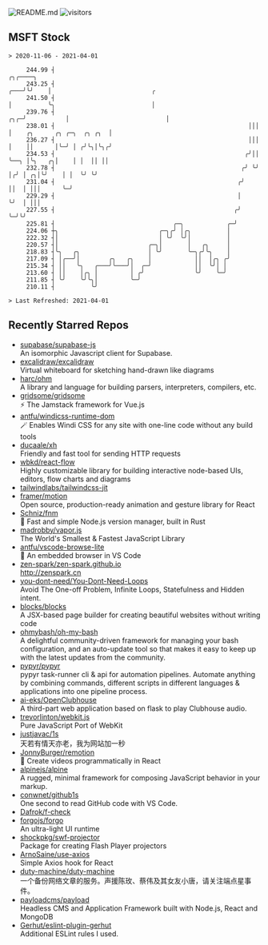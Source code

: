 ![README.md](https://github.com/Gerhut/Gerhut/workflows/README.md/badge.svg)
![visitors](https://visitors.vercel.app/Gerhut/Gerhut?token=8cf69d1f6813d272ef062726b6070c9be4ff72038cfe5a7ded7384a8da65d866)

## MSFT Stock

```
> 2020-11-06 - 2021-04-01

     244.99 ┤                                                              ╭╮╭────╮                              
     243.25 ┤                                                          ╭───╯╰╯    │                            ╭ 
     241.50 ┤                                                          │          ╰╮                           │ 
     239.76 ┤                                                      ╭╮╭─╯           │                           │ 
     238.01 ┤                                                      │││             │    ╭╮      ╭╮ ╭─╮  ╭╮ ╭╮  │ 
     236.27 ┤                                                      │││             │    ││      │╰─╯ │ ╭╯╰╮│╰╮╭╯ 
     234.53 ┤                                                     ╭╯││             ╰──╮ │╰╮   ╭╮│    │ │  ││ ││  
     232.78 ┤                                                    ╭╯ ╰╯                │╭╯ │ ╭╮│╰╯    │ │  ╰╯ ╰╯  
     231.04 ┤                                                   ╭╯                    ││  │ │││      ╰─╯         
     229.29 ┤                                                   │                     ╰╯  │ │││                  
     227.55 ┤                                                  ╭╯                         ╰─╯╰╯                  
     225.81 ┤                                 ╭─╮            ╭─╯                                                 
     224.06 ┼╮                            ╭─╮╭╯ │╭╮          │                                                   
     222.32 ┤│                            │ ╰╯  ╰╯│          │                                                   
     220.57 ┤│                         ╭─╮│       │   ╭╮     │                                                   
     218.83 ┤╰╮   ╭╮                   │ ╰╯       ╰─╮╭╯╰╮    │                                                   
     217.09 ┤ │╭──╯│        ╭╮   ╭╮    │            ││  │╭╮ ╭╯                                                   
     215.34 ┤ ││   ╰╮   ╭───╯╰───╯│  ╭─╯            ││  ╰╯│ │                                                    
     213.60 ┤ ││    │╭╮ │         │ ╭╯              ╰╯    ╰─╯                                                    
     211.85 ┤ ╰╯    ╰╯╰╮│         ╰─╯                                                                            
     210.11 ┤          ╰╯                                                                                        

> Last Refreshed: 2021-04-01
```

## Recently Starred Repos

- [supabase/supabase-js](https://github.com/supabase/supabase-js)  
  An isomorphic Javascript client for Supabase.
- [excalidraw/excalidraw](https://github.com/excalidraw/excalidraw)  
  Virtual whiteboard for sketching hand-drawn like diagrams
- [harc/ohm](https://github.com/harc/ohm)  
  A library and language for building parsers, interpreters, compilers, etc.
- [gridsome/gridsome](https://github.com/gridsome/gridsome)  
  ⚡️ The Jamstack framework for Vue.js
- [antfu/windicss-runtime-dom](https://github.com/antfu/windicss-runtime-dom)  
  🪄 Enables Windi CSS for any site with one-line code without any build tools 
- [ducaale/xh](https://github.com/ducaale/xh)  
  Friendly and fast tool for sending HTTP requests
- [wbkd/react-flow](https://github.com/wbkd/react-flow)  
  Highly customizable library for building interactive node-based UIs, editors, flow charts and diagrams 
- [tailwindlabs/tailwindcss-jit](https://github.com/tailwindlabs/tailwindcss-jit)  
- [framer/motion](https://github.com/framer/motion)  
  Open source, production-ready animation and gesture library for React
- [Schniz/fnm](https://github.com/Schniz/fnm)  
  🚀 Fast and simple Node.js version manager, built in Rust
- [madrobby/vapor.js](https://github.com/madrobby/vapor.js)  
  The World's Smallest & Fastest JavaScript Library
- [antfu/vscode-browse-lite](https://github.com/antfu/vscode-browse-lite)  
  🚀 An embedded browser in VS Code
- [zen-spark/zen-spark.github.io](https://github.com/zen-spark/zen-spark.github.io)  
  http://zenspark.cn
- [you-dont-need/You-Dont-Need-Loops](https://github.com/you-dont-need/You-Dont-Need-Loops)  
  Avoid The One-off Problem, Infinite Loops, Statefulness and Hidden intent.
- [blocks/blocks](https://github.com/blocks/blocks)  
  A JSX-based page builder for creating beautiful websites without writing code
- [ohmybash/oh-my-bash](https://github.com/ohmybash/oh-my-bash)  
  A delightful community-driven framework for managing your bash configuration, and an auto-update tool so that makes it easy to keep up with the latest updates from the community.
- [pypyr/pypyr](https://github.com/pypyr/pypyr)  
  pypyr task-runner cli & api for automation pipelines. Automate anything by combining commands, different scripts in different languages & applications into one pipeline process.
- [ai-eks/OpenClubhouse](https://github.com/ai-eks/OpenClubhouse)  
  A third-part web application based on flask to play Clubhouse audio.
- [trevorlinton/webkit.js](https://github.com/trevorlinton/webkit.js)  
  Pure JavaScript Port of WebKit
- [justjavac/1s](https://github.com/justjavac/1s)  
  天若有情天亦老，我为网站加一秒
- [JonnyBurger/remotion](https://github.com/JonnyBurger/remotion)  
  🎥      Create videos programmatically in React
- [alpinejs/alpine](https://github.com/alpinejs/alpine)  
  A rugged, minimal framework for composing JavaScript behavior in your markup.
- [conwnet/github1s](https://github.com/conwnet/github1s)  
  One second to read GitHub code with VS Code.
- [Dafrok/f-check](https://github.com/Dafrok/f-check)  
- [forgojs/forgo](https://github.com/forgojs/forgo)  
  An ultra-light UI runtime
- [shockpkg/swf-projector](https://github.com/shockpkg/swf-projector)  
  Package for creating Flash Player projectors
- [ArnoSaine/use-axios](https://github.com/ArnoSaine/use-axios)  
  Simple Axios hook for React
- [duty-machine/duty-machine](https://github.com/duty-machine/duty-machine)  
  一个备份网络文章的服务。声援陈玫、蔡伟及其女友小唐，请关注端点星事件。
- [payloadcms/payload](https://github.com/payloadcms/payload)  
  Headless CMS and Application Framework built with Node.js, React and MongoDB
- [Gerhut/eslint-plugin-gerhut](https://github.com/Gerhut/eslint-plugin-gerhut)  
  Additional ESLint rules I used.
